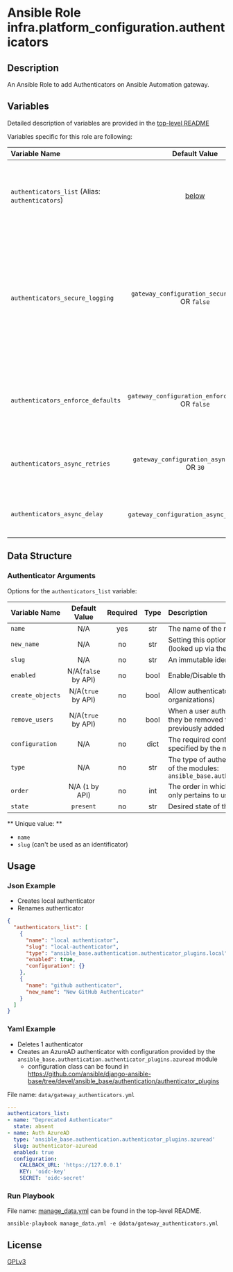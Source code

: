 # Ansible Role infra.platform_configuration.authenticators

## Description

An Ansible Role to add Authenticators on Ansible Automation gateway.

## Variables

Detailed description of variables are provided in the [top-level README](../../README.md)

Variables specific for this role are following:

| Variable Name                                           |                    Default Value                    | Required | Description                                                                                                                                                          |                                                      |
|:--------------------------------------------------------|:---------------------------------------------------:|:--------:|:---------------------------------------------------------------------------------------------------------------------------------------------------------------------|:----------------------------------------------------:|
| `authenticators_list` (Alias: `authenticators`)      |          [below](#authenticator-arguments)          |   yes    | Data structure describing your organization entries described below.                                                                                                 |        [more](../../README.md#data-variables)        |
| `authenticators_secure_logging`   |  `gateway_configuration_secure_logging` OR `false`  |    no    | Whether or not to include the sensitive organizations role tasks in the log. Set this value to `True` if you will be providing your sensitive values from elsewhere. |   [more](../../README.md#secure-logging-variables)   |
| `authenticators_enforce_defaults` | `gateway_configuration_enforce_defaults` OR `false` |    no    | Whether or not to enforce default option values on only the organizations role.                                                                                      |      [more](../../README.md#enforcing-defaults)      |
| `authenticators_async_retries`    |    `gateway_configuration_async_retries` OR `30`    |    no    | This variable sets the number of retries to attempt for the role.                                                                                                    | [more](../../README.md#asynchronous-retry-variables) |
| `authenticators_async_delay`      |     `gateway_configuration_async_delay` OR `1`      |    no    | This sets the delay between retries for the role.                                                                                                                    | [more](../../README.md#asynchronous-retry-variables) |

## Data Structure

### Authenticator Arguments

Options for the `authenticators_list` variable:

| Variable Name    |    Default Value    | Required | Type | Description                                                                                                                  |
|:-----------------|:-------------------:|:--------:|:----:|:-----------------------------------------------------------------------------------------------------------------------------|
| `name`           |         N/A         |   yes    | str  | The name of the resource                                                                                                     |
| `new_name`       |         N/A         |    no    | str  | Setting this option will change the existing name (looked up via the name field)                                             |
| `slug`           |         N/A         |    no    | str  | An immutable identifier for the authenticator                                                                                |
| `enabled`        | N/A(`false` by API) |    no    | bool | Enable/Disable the authenticator                                                                                             |
| `create_objects` | N/A(`true` by API)  |    no    | bool | Allow authenticator to create objects (users, teams, organizations)                                                          |
| `remove_users`   | N/A(`true` by API)  |    no    | bool | When a user authenticates from this source should they be removed from any other groups they were previously added to        |
| `configuration`  |         N/A         |    no    | dict | The required configuration for this source (dict keys specified by the module in 'type')                                     |
| `type`           |         N/A         |    no    | str  | The type of authentication service this is. Can be one of the modules: `ansible_base.authentication.authenticator_plugins.*` |
| `order`          |  N/A (`1` by API)   |    no    | int  | The order in which an authenticator will be tried. This only pertains to username/password authenticators                    |
| `state`          |      `present`      |    no    | str  | Desired state of the resource.                                                                                               |

** Unique value: **

- `name`
- `slug` (can't be used as an identificator)

## Usage

### Json Example

- Creates local authenticator
- Renames authenticator

```json
{
  "authenticators_list": [
    {
      "name": "local authenticator",
      "slug": "local-authenticator",
      "type": "ansible_base.authentication.authenticator_plugins.local",
      "enabled": true,
      "configuration": {}
    },
    {
      "name": "github authenticator",
      "new_name": "New GitHub Authenticator"
    }
  ]
}
```

### Yaml Example

- Deletes 1 authenticator
- Creates an AzureAD authenticator with configuration provided by the `ansible_base.authentication.authenticator_plugins.azuread` module
  - configuration class can be found in https://github.com/ansible/django-ansible-base/tree/devel/ansible_base/authentication/authenticator_plugins

File name: `data/gateway_authenticators.yml`

```yaml
---
authenticators_list:
- name: "Deprecated Authenticator"
  state: absent
- name: Auth AzureAD
  type: 'ansible_base.authentication.authenticator_plugins.azuread'
  slug: authenticator-azuread
  enabled: true
  configuration:
    CALLBACK_URL: 'https://127.0.0.1'
    KEY: 'oidc-key'
    SECRET: 'oidc-secret'
```

### Run Playbook

File name: [manage_data.yml](../../README.md#example-ansible-playbook) can be found in the top-level README.

```shell
ansible-playbook manage_data.yml -e @data/gateway_authenticators.yml
```

## License

[GPLv3](https://github.com/ansible/aap-gateway/gateway_configuration_collection/COPYING)
